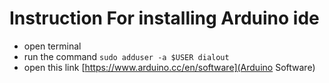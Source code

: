 # Instruction For installing Arduino ide
- open terminal 
- run the command 
<code>sudo adduser -a $USER dialout</code>
- open this link [https://www.arduino.cc/en/software](Arduino Software)
